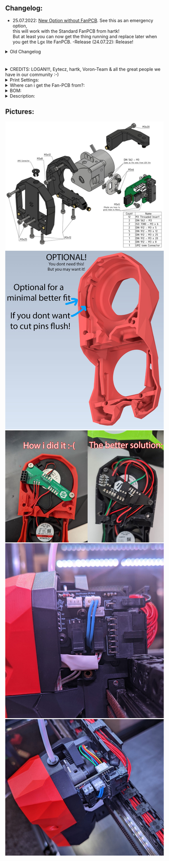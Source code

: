 ## Changelog:
- 25.07.2022: <a href="./Option_without_LGXlite-FanPCB">New Option without FanPCB</a>. See this as an emergency option,<br>
this will work with the Standard FanPCB from hartk!<br>
But at least you can now get the thing running and replace later when you get the Lgx lite FanPCB.
-Release (24.07.22): Release!
<details>
  <summary>
    Old Changelog
  </summary>
- Nothing yet.
</details>

#

#

#

<details>
  <summary>
    CREDITS: LOGAN!!!, Eytecz, hartk, Voron-Team & all the great people we have in our community :-)
  </summary>
* Logan: He modified hartk's Fan-PCB to make this Project working at all! Thanks Logan!!!<br>
* Eytecz: <a href="https://github.com/Eytecz/LGX_Lite_Stealthburner_CW2_style_mount">Original SB-Lgxlite</a>, he made the work, i modified it only for the 2-Part PCB!<br>
* hartk: For the beatiful 2-Part PCB :-)<br>
* Voron-Team: Yeah, without you Guys, nothing were possible here :-)<br>
* Community: Feelingwise discord is a Place filled with only nice and always helpful People! A special thanks to all of them, i personally just love everyone there!<br>
</details>

<details>
  <summary>
    Print Settings:
  </summary>
- Default Voron settings, correct orientation, no supports needed!<br>
</details>

<details>
  <summary>
    Where can i get the Fan-PCB from?:
  </summary>
- JlcPCB: All you need is the <a href="./PCB">Gerber File</a><br>
- Discord: Gi7mo!#4618 -> He has them already on Stock! (Germany/EU)<br>
- Note: The mainpcb is default hartk, only the fanpcb changed a bit!<br>
</details>

<details>
  <summary>
    BOM:
  </summary>
- 12x M3 Threaded Insert<br>
- 2x DIN 562 - M3<br>
- 2x ISO 7380 - M3 x 6<br>
- 2x DIN 912 - M3 x 5<br>
- 5x DIN 912 - M3 x 12<br>
- 3x DIN 912 - M3 x 25<br>
- 1x DIN 912 - M3 x 20<br>
- 1x DIN 912 - M3 x 8<br>
- 1x UM2 4mm Connector<br>
</details>

<details>
  <summary>
    Description:
  </summary>
- This is basically Eytecz LGX-Lite mount, modified for the 2-Part PCB and some other Updates<br>
- The Pictures should as always be self-explanatory!<br>
- There are 2 options: CW1 Carriage or CW2 Carriage! I do highly recommend the CW1 Carriage, because on the CW2 the only change are the inserts from the front, because the CW2 extruder needs that. Those inserts will likely fall out after a time! As this is the only change, i highly recommend the CW1 Version!<br>
- PCB_Mount_Offset_0.6mm and PCB_Mount_Default: Try first the default version, if you issue problems try the "Offset Version", it puts the PCB 0,6mm further back if the connector isnt seamless with the front of the Mount.<br>
- Optionally for best compatibility, you can print [Optional]_Stealthburner_Body. It is not needed, but it will make fittings minimally better!<br>
</details>

## Pictures:
![](./Images/BOM.jpg)
![](./Images/Optional.jpg)
![](./Images/3.jpg)
![](./Images/2.jpg)
![](./Images/1.jpg)
